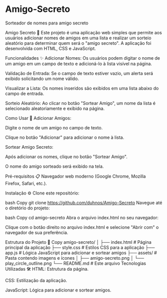 # Amigo-Secreto
Sorteador de nomes para amigo secreto

Amigo Secreto 🎁
Este projeto é uma aplicação web simples que permite aos usuários adicionar nomes de amigos em uma lista e realizar um sorteio aleatório para determinar quem será o "amigo secreto". A aplicação foi desenvolvida com HTML, CSS e JavaScript.

Funcionalidades ✨
Adicionar Nomes: Os usuários podem digitar o nome de um amigo em um campo de texto e adicioná-lo à lista visível na página.

Validação de Entrada: Se o campo de texto estiver vazio, um alerta será exibido solicitando um nome válido.

Visualizar a Lista: Os nomes inseridos são exibidos em uma lista abaixo do campo de entrada.

Sorteio Aleatório: Ao clicar no botão "Sortear Amigo", um nome da lista é selecionado aleatoriamente e exibido na página.

Como Usar 🚀
Adicionar Amigos:

Digite o nome de um amigo no campo de texto.

Clique no botão "Adicionar" para adicionar o nome à lista.

Sortear Amigo Secreto:

Após adicionar os nomes, clique no botão "Sortear Amigo".

O nome do amigo sorteado será exibido na tela.

Pré-requisitos 📋
Navegador web moderno (Google Chrome, Mozilla Firefox, Safari, etc.).

Instalação ⚙️
Clone este repositório:

bash
Copy
git clone https://github.com/duhnos/Amigo-Secreto
Navegue até o diretório do projeto:

bash
Copy
cd amigo-secreto
Abra o arquivo index.html no seu navegador:

Clique com o botão direito no arquivo index.html e selecione "Abrir com" o navegador de sua preferência.

Estrutura do Projeto 📂
Copy
amigo-secreto/
│
├── index.html          # Página principal da aplicação
├── style.css           # Estilos CSS para a aplicação
├── app.js              # Lógica JavaScript para adicionar e sortear amigos
├── assets/             # Pasta contendo imagens e ícones
│   ├── amigo-secreto.png
│   └── play_circle_outline.png
└── README.md           # Este arquivo
Tecnologias Utilizadas 🛠️
HTML: Estrutura da página.

CSS: Estilização da aplicação.

JavaScript: Lógica para adicionar e sortear amigos.
